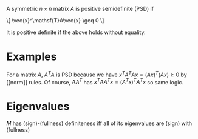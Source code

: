 A symmetric $n \times n$ matrix $A$ is positive semidefinite (PSD) if

\\[
\vec{x}^\mathsf{T}A\vec{x} \geq 0
\\]

It is positive definite if the above holds without equality.

# Examples

For a matrix $A$, $A^TA$ is PSD because we have $x^T A^TA x = (Ax)^T(Ax) \geq 0$ by [[norm]] rules. Of course, $AA^T$ has $x^T AA^T x = (A^Tx)^TA^Tx$ so same logic.

# Eigenvalues

$M$ has (sign)-(fullness) definiteness iff all of its eigenvalues are (sign) with (fullness)

